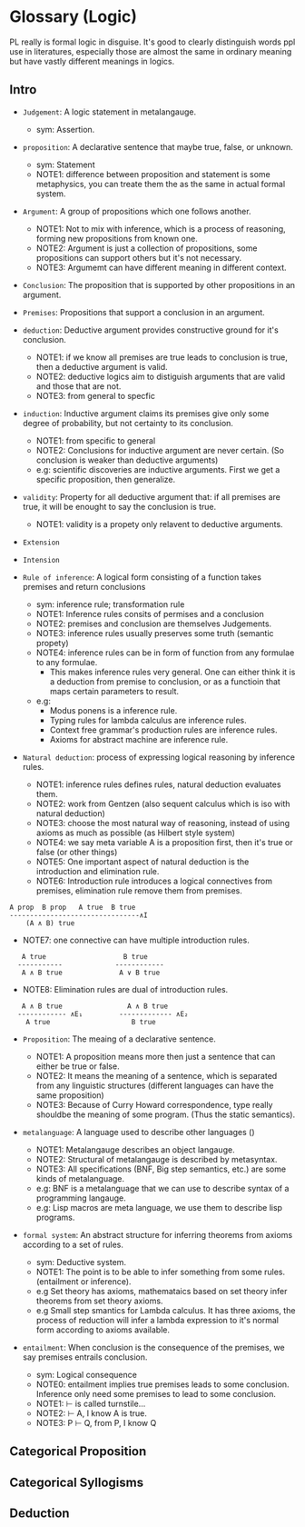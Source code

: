 # Glossary (Logic)
PL really is formal logic in disguise. It's good to clearly distinguish words ppl use in literatures, especially those are almost the same in ordinary meaning but have vastly different meanings in logics.

## Intro
- `Judgement`: A logic statement in metalangauge.
  - sym: Assertion.

- `proposition`: A declarative sentence that maybe true, false, or unknown.
  - sym: Statement
  - NOTE1: difference between proposition and statement is some metaphysics, you can treate them the as the same in actual formal system.

- `Argument`: A group of propositions which one follows another.
  - NOTE1: Not to mix with inference, which is a process of reasoning, forming new propositions from known one.
  - NOTE2: Argument is just a collection of propositions, some propositions can support others but it's not necessary.
  - NOTE3: Argumemt can have different meaning in different context.

- `Conclusion`: The proposition that is supported by other propositions in an argument.

- `Premises`: Propositions that support a conclusion in an argument.

- `deduction`: Deductive argument provides constructive ground for it's conclusion.
  - NOTE1: if we know all premises are true leads to conclusion is true, then a deductive argument is valid.
  - NOTE2: deductive logics aim to distiguish arguments that are valid and those that are not.
  - NOTE3: from general to specfic

- `induction`: Inductive argument claims its premises give only some degree of probability, but not certainty to its conclusion.
  - NOTE1: from specific to general
  - NOTE2: Conclusions for inductive argument are never certain. (So conclusion is weaker than deductive arguments)
  - e.g: scientific discoveries are inductive arguments. First we get a specific proposition, then generalize.

- `validity`: Property for all deductive argument that: if all premises are true, it will be enought to say the conclusion is true.
  - NOTE1: validity is a propety only relavent to deductive arguments.

- `Extension`

- `Intension`

- `Rule of inference`: A logical form consisting of a function takes premises and return conclusions
  - sym: inference rule; transformation rule
  - NOTE1: Inference rules consits of permises and a conclusion
  - NOTE2: premises and conclusion are themselves Judgements.
  - NOTE3: inference rules usually preserves some truth (semantic propety)
  - NOTE4: inference rules can be in form of function from any formulae to any formulae.
    - This makes inference rules very general. One can either think it is a deduction from premise to conclusion, or as a functioin that maps certain parameters to result.
  - e.g:
    - Modus ponens is a inference rule.
    - Typing rules for lambda calculus are inference rules.
    - Context free grammar's production rules are inference rules.
    - Axioms for abstract machine are inference rule.

- `Natural deduction`: process of expressing logical reasoning by inference rules.
  - NOTE1: inference rules defines rules, natural deduction evaluates them.
  - NOTE2: work from Gentzen (also sequent calculus which is iso with natural deduction)
  - NOTE3: choose the most natural way of reasoning, instead of using axioms as much as possible (as Hilbert style system)
  - NOTE4: we say meta variable A is a proposition first, then it's true or false (or other things)
  - NOTE5: One important aspect of natural deduction is the introduction and elimination rule.
  - NOTE6: Introduction rule introduces a logical connectives from premises, elimination rule remove them from premises.

```
A prop  B prop   A true  B true
--------------------------------∧I
    (A ∧ B) true
```
  - NOTE7: one connective can have multiple introduction rules.

```
   A true                   B true
  -----------             ------------
   A ∧ B true              A ∨ B true
```
  - NOTE8: Elimination rules are dual of introduction rules.
```
   A ∧ B true                A ∧ B true
  ------------ ∧E₁         ------------- ∧E₂
    A true                    B true
```

- `Proposition`: The meaing of a declarative sentence.
  - NOTE1: A proposition means more then just a sentence that can either be true or false.
  - NOTE2: It means the meaning of a sentence, which is separated from any linguistic structures (different languages can have the same proposition)
  - NOTE3: Because of Curry Howard correspondence, type really shouldbe the meaning of some program. (Thus the static semantics).

- `metalanguage`: A language used to describe other languages ()
  - NOTE1: Metalangauge describes an object langauge.
  - NOTE2: Structural of metalangauge is described by metasyntax.
  - NOTE3: All specifications (BNF, Big step semantics, etc.) are some kinds of metalanguage.
  - e.g: BNF is a metalanguage that we can use to describe syntax of a programming langauge.
  - e.g: Lisp macros are meta language, we use them to describe lisp programs.

- `formal system`: An abstract structure for inferring theorems from axioms according to a set of rules.
  - sym: Deductive system.
  - NOTE1: The point is to be able to infer something from some rules. (entailment or inference).
  - e.g Set theory has axioms, mathemataics based on set theory infer theorems from set theory axioms.
  - e.g Small step smantics for Lambda calculus. It has three axioms, the process of reduction will infer a lambda expression to it's normal form according to axioms available.

- `entailment`: When conclusion is the consequence of the premises, we say premises entrails conclusion.
  - sym: Logical consequence
  - NOTE0: entailment implies true premises leads to some conclusion. Inference only need some premises to lead to some conclusion.
  - NOTE1: ⊢ is called turnstile...
  - NOTE2: ⊢ A, I know A is true.
  - NOTE3: P ⊢ Q, from P, I know Q

## Categorical Proposition

## Categorical Syllogisms

## Deduction
